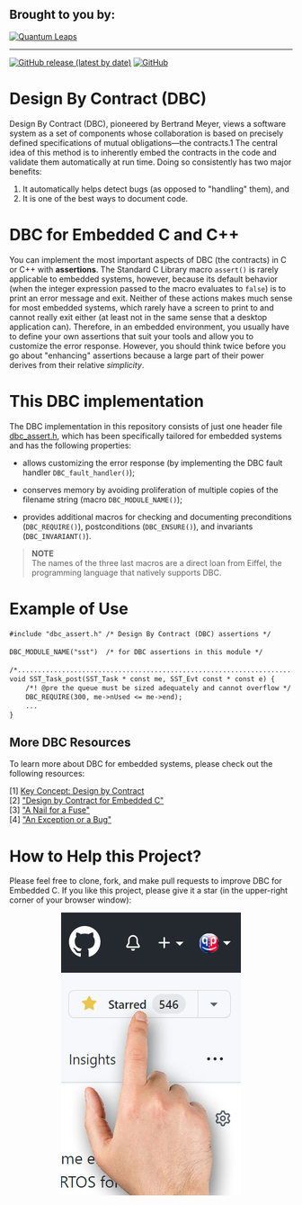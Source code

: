 ## Brought to you by:
[![Quantum Leaps](https://www.state-machine.com/attachments/logo_ql_400.png)](https://www.state-machine.com)
<hr>

[![GitHub release (latest by date)](https://img.shields.io/github/v/release/QuantumLeaps/DBC-for-embedded-C)](https://github.com/QuantumLeaps/DBC-for-embedded-C/releases/latest)
[![GitHub](https://img.shields.io/github/license/QuantumLeaps/DBC-for-embedded-C)](https://github.com/QuantumLeaps/DBC-for-embedded-C/blob/master/LICENSE)

# Design By Contract (DBC)
Design By Contract (DBC), pioneered by Bertrand Meyer, views a software system
as a set of components whose collaboration is based on precisely defined
specifications of mutual obligations—the contracts.1 The central idea of this
method is to inherently embed the contracts in the code and validate them
automatically at run time. Doing so consistently has two major benefits:

1. It automatically helps detect bugs (as opposed to "handling" them), and
2. It is one of the best ways to document code.

# DBC for Embedded C and C++
You can implement the most important aspects of DBC (the contracts) in C or
C++ with **assertions**. The Standard C Library macro `assert()` is rarely
applicable to embedded systems, however, because its default behavior (when
the integer expression passed to the macro evaluates to `false`) is to print
an error message and exit. Neither of these actions makes much sense for most
embedded systems, which rarely have a screen to print to and cannot really
exit either (at least not in the same sense that a desktop application can).
Therefore, in an embedded environment, you usually have to define your own
assertions that suit your tools and allow you to customize the error response.
However, you should think twice before you go about "enhancing" assertions
because a large part of their power derives from their relative *simplicity*.

# This DBC implementation
The DBC implementation in this repository consists of just one header file
[dbc_assert.h](./dbc_assert.h), which has been specifically tailored
for embedded systems and has the following properties:

- allows customizing the error response (by implementing the DBC
fault handler `DBC_fault_handler()`);

- conserves memory by avoiding proliferation of multiple copies
of the filename string (macro `DBC_MODULE_NAME()`);

- provides additional macros for checking and documenting preconditions
(`DBC_REQUIRE()`), postconditions (`DBC_ENSURE()`), and invariants
(`DBC_INVARIANT()`).

> **NOTE**<br>
The names of the three last macros are a direct loan from Eiffel,
the programming language that natively supports DBC.


# Example of Use
```
#include "dbc_assert.h" /* Design By Contract (DBC) assertions */

DBC_MODULE_NAME("sst")  /* for DBC assertions in this module */

/*..........................................................................*/
void SST_Task_post(SST_Task * const me, SST_Evt const * const e) {
    /*! @pre the queue must be sized adequately and cannot overflow */
    DBC_REQUIRE(300, me->nUsed <= me->end);
    ...
}
```

## More DBC Resources
To learn more about DBC for embedded systems, please check out the following
resources:

[1] [Key Concept: Design by Contract](https://www.state-machine.com/dbc)<br>
[2] ["Design by Contract for Embedded C"](https://barrgroup.com/embedded-systems/how-to/design-by-contract-for-embedded-software)<br>
[3] ["A Nail for a Fuse"](https://www.state-machine.com/a-nail-for-a-fuse)<br>
[4] ["An Exception or a Bug"](https://www.state-machine.com/doc/Samek0308.pdf)


# How to Help this Project?
Please feel free to clone, fork, and make pull requests to improve DBC
for Embedded C. If you like this project, please give it a star (in the
upper-right corner of your browser window):

<p align="center"><img src="img/github-star.jpg"/></p>
